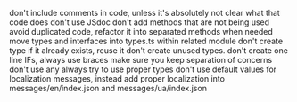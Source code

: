 don't include comments in code, unless it's absolutely not clear what that code does
don't use JSdoc
don't add methods that are not being used
avoid duplicated code, refactor it into separated methods when needed
move types and interfaces into types.ts within related module
don't create type if it already exists, reuse it
don't create unused types.
don't create one line IFs, always use braces
make sure you keep separation of concerns
don't use any always try to use proper types
don't use default values for localization messages, instead add proper localization into messages/en/index.json and messages/ua/index.json